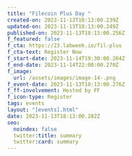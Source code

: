 ```yaml
---
title: "Filecoin Plus Day "
created-on: 2023-11-13T18:13:00.239Z
updated-on: 2023-11-13T18:13:00.249Z
published-on: 2023-11-13T18:13:00.256Z
f_featured: false
f_cta: https://23.labweek.io/fil-plus
f_cta-text: Register Now
f_start-date: 2023-11-14T19:30:00.264Z
f_end-date: 2023-11-14T22:00:00.270Z
f_image:
  url: /assets/images/image-14-.png
f_event-date: 2023-11-13T18:13:00.276Z
f_ff-involvement: Hosted by FF
f_icon-type: Register
tags: events
layout: "[events].html"
date: 2023-11-13T18:13:00.282Z
seo:
  noindex: false
  twitter:title: summary
  twitter:card: summary
---
```

